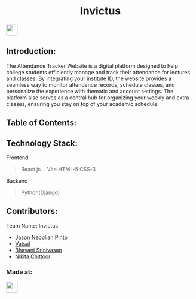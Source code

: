 <h1 align="center">Invictus</h1>
<p align="center">
</p>
<a href="https://weekendofcode.computercodingclub.in/"> <img src="https://i.postimg.cc/njCM24kx/woc.jpg" height=30px> </a>

## Introduction:
The Attendance Tracker Website is a digital platform designed to
help college students efficiently manage and track their attendance
for lectures and classes. By integrating your institute ID, the
website provides a seamless way to monitor attendance records,
schedule classes, and personalize the experience with thematic and
account settings. The platform also serves as a central hub for
organizing your weekly and extra classes, ensuring you stay on top
of your academic schedule.
  
## Table of Contents:

## Technology Stack:
  Frontend
> React.js + Vite
> HTML-5
> CSS-3

  Backend
> Python(Django)
  

## Contributors:

Team Name: Invictus

* [Jason Nepolian Pinto](https://github.com/JasonPinto24)
* [Vatsal ](https://github.com/Vatty0412)
* [Bhavani Srinivasan](https://github.com/pokobholu)
* [Nikita Chittoor](https://github.com/)


### Made at:



<a href="[https://hack36.com](https://weekendofcode.computercodingclub.in/)"> <img src="https://i.postimg.cc/Z9fC676j/devjam.jpg" height=30px> </a>
